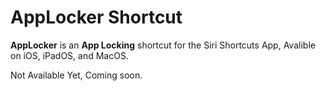 # AppLocker Shortcut
**AppLocker** is an **App Locking** shortcut for the Siri Shortcuts App, Avalible on iOS, iPadOS, and MacOS.

Not Available Yet, Coming soon.


